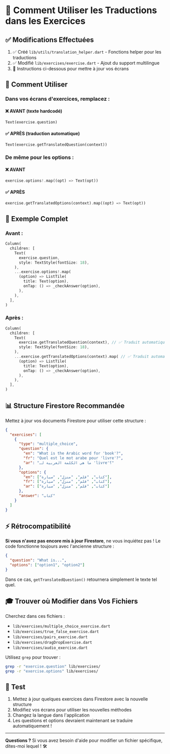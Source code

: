 # 🎯 Comment Utiliser les Traductions dans les Exercices

## ✅ Modifications Effectuées

1. ✅ Créé `lib/utils/translation_helper.dart` - Fonctions helper pour les traductions
2. ✅ Modifié `lib/exercises/exercise.dart` - Ajout du support multilingue
3. 📝 Instructions ci-dessous pour mettre à jour vos écrans

## 🚀 Comment Utiliser

### Dans vos écrans d'exercices, remplacez :

#### ❌ AVANT (texte hardcodé)
```dart
Text(exercise.question)
```

#### ✅ APRÈS (traduction automatique)
```dart
Text(exercise.getTranslatedQuestion(context))
```

### De même pour les options :

#### ❌ AVANT
```dart
exercise.options!.map((opt) => Text(opt))
```

#### ✅ APRÈS
```dart
exercise.getTranslatedOptions(context).map((opt) => Text(opt))
```

## 📝 Exemple Complet

### Avant :
```dart
Column(
  children: [
    Text(
      exercise.question,
      style: TextStyle(fontSize: 18),
    ),
    ...exercise.options!.map(
      (option) => ListTile(
        title: Text(option),
        onTap: () => _checkAnswer(option),
      ),
    ),
  ],
)
```

### Après :
```dart
Column(
  children: [
    Text(
      exercise.getTranslatedQuestion(context), // ✅ Traduit automatiquement
      style: TextStyle(fontSize: 18),
    ),
    ...exercise.getTranslatedOptions(context).map( // ✅ Traduit automatiquement
      (option) => ListTile(
        title: Text(option),
        onTap: () => _checkAnswer(option),
      ),
    ),
  ],
)
```

## 📊 Structure Firestore Recommandée

Mettez à jour vos documents Firestore pour utiliser cette structure :

```json
{
  "exercises": [
    {
      "type": "multiple_choice",
      "question": {
        "en": "What is the Arabic word for 'book'?",
        "fr": "Quel est le mot arabe pour 'livre'?",
        "ar": "ما هي الكلمة العربية لـ 'livre'؟"
      },
      "options": {
        "en": ["كتاب", "قلم", "منزل", "سيارة"],
        "fr": ["كتاب", "قلم", "منزل", "سيارة"],
        "ar": ["كتاب", "قلم", "منزل", "سيارة"]
      },
      "answer": "كتاب"
    }
  ]
}
```

## ⚡ Rétrocompatibilité

**Si vous n'avez pas encore mis à jour Firestore**, ne vous inquiétez pas ! Le code fonctionne toujours avec l'ancienne structure :

```json
{
  "question": "What is...",
  "options": ["option1", "option2"]
}
```

Dans ce cas, `getTranslatedQuestion()` retournera simplement le texte tel quel.

## 🎓 Trouver où Modifier dans Vos Fichiers

Cherchez dans ces fichiers :
- `lib/exercises/multiple_choice_exercise.dart`
- `lib/exercises/true_false_exercise.dart`
- `lib/exercises/pairs_exercise.dart`
- `lib/exercises/dragDropExercise.dart`
- `lib/exercises/audio_exercise.dart`

Utilisez `grep` pour trouver :
```bash
grep -r "exercise.question" lib/exercises/
grep -r "exercise.options" lib/exercises/
```

## 🧪 Test

1. Mettez à jour quelques exercices dans Firestore avec la nouvelle structure
2. Modifiez vos écrans pour utiliser les nouvelles méthodes
3. Changez la langue dans l'application
4. Les questions et options devraient maintenant se traduire automatiquement !

---

**Questions ?** Si vous avez besoin d'aide pour modifier un fichier spécifique, dites-moi lequel ! 🛠️

